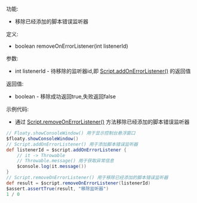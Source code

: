 功能:

+ 移除已经添加的脚本错误监听器

定义:

+ boolean removeOnErrorListener(int listenerId)

参数:

+ int listenerId -
  待移除的监听器id,即 [Script.addOnErrorListener()](/API/Script/Script/README.md?id=addOnErrorListener)
  的返回值

返回值:

+ boolean - 移除成功返回true,失败返回false

示例代码:

+ 通过 [Script.removeOnErrorListener()](/API/Script/Script/README.md?id=removeOnErrorListener)
  方法移除已经添加的脚本错误监听器

```groovy
// Floaty.showConsoleWindow() 用于显示控制台悬浮窗口
$floaty.showConsoleWindow()
// Script.addOnErrorListener() 用于添加脚本错误监听器
def listenerId = $script.addOnErrorListener {
    // it -> Throwable
    // Throwable.message() 用于获取异常信息
    $console.log(it.message())
}
// Script.removeOnErrorListener() 用于移除已经添加的脚本错误监听器
def result = $script.removeOnErrorListener(listenerId)
$assert.assertTrue(result, "移除监听器")
1 / 0
```